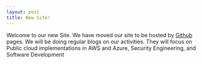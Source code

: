 ```yaml
---
layout: post
title: New Site!
---
```


Welcome to our new Site. We have moved our site to be hosted by [Github](https://www.github.com) pages. We will be doing regular blogs on our activities. They will focus on Public cloud implementations in AWS and Azure, Security Engineering, and Software Development